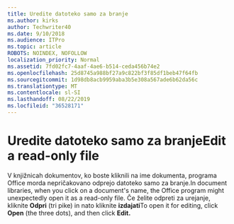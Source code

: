 ```yaml
---
title: Uredite datoteko samo za branje
ms.author: kirks
author: Techwriter40
ms.date: 9/10/2018
ms.audience: ITPro
ms.topic: article
ROBOTS: NOINDEX, NOFOLLOW
localization_priority: Normal
ms.assetid: 7fd02fc7-4aaf-4ae6-b514-ceda456b74e2
ms.openlocfilehash: 25d8745a988bf27a9c822bf3f85df1beb47f64fb
ms.sourcegitcommit: 1d98db8acb9959aba3b5e308a567ade6b62da56c
ms.translationtype: MT
ms.contentlocale: sl-SI
ms.lasthandoff: 08/22/2019
ms.locfileid: "36528171"
---
```

# <a name="edit-a-read-only-file"></a><span data-ttu-id="6ff21-102">Uredite datoteko samo za branje</span><span class="sxs-lookup"><span data-stu-id="6ff21-102">Edit a read-only file</span></span>

<span data-ttu-id="6ff21-103">V knjižnicah dokumentov, ko boste kliknili na ime dokumenta, programa Office morda nepričakovano odprejo datoteko samo za branje.</span><span class="sxs-lookup"><span data-stu-id="6ff21-103">In document libraries, when you click on a document's name, the Office program might unexpectedly open it as a read-only file.</span></span> <span data-ttu-id="6ff21-104">Če želite odpreti za urejanje, kliknite **Odpri** (tri pike) in nato kliknite **izdajati**</span><span class="sxs-lookup"><span data-stu-id="6ff21-104">To open it for editing, click **Open** (the three dots), and then click **Edit.**</span></span>
  

